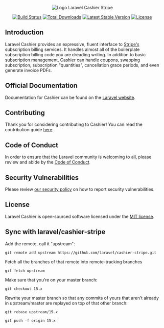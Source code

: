 <p align="center"><img src="/art/logo.svg" alt="Logo Laravel Cashier Stripe"></p>

<p align="center">
<a href="https://github.com/laravel/cashier/actions"><img src="https://github.com/laravel/cashier/workflows/tests/badge.svg" alt="Build Status"></a>
<a href="https://packagist.org/packages/laravel/cashier"><img src="https://img.shields.io/packagist/dt/laravel/cashier" alt="Total Downloads"></a>
<a href="https://packagist.org/packages/laravel/cashier"><img src="https://img.shields.io/packagist/v/laravel/cashier" alt="Latest Stable Version"></a>
<a href="https://packagist.org/packages/laravel/cashier"><img src="https://img.shields.io/packagist/l/laravel/cashier" alt="License"></a>
</p>

## Introduction

Laravel Cashier provides an expressive, fluent interface to [Stripe's](https://stripe.com) subscription billing services. It handles almost all of the boilerplate subscription billing code you are dreading writing. In addition to basic subscription management, Cashier can handle coupons, swapping subscription, subscription "quantities", cancellation grace periods, and even generate invoice PDFs.

## Official Documentation

Documentation for Cashier can be found on the [Laravel website](https://laravel.com/docs/billing).

## Contributing

Thank you for considering contributing to Cashier! You can read the contribution guide [here](.github/CONTRIBUTING.md).

## Code of Conduct

In order to ensure that the Laravel community is welcoming to all, please review and abide by the [Code of Conduct](https://laravel.com/docs/contributions#code-of-conduct).

## Security Vulnerabilities

Please review [our security policy](https://github.com/laravel/cashier/security/policy) on how to report security vulnerabilities.

## License

Laravel Cashier is open-sourced software licensed under the [MIT license](LICENSE.md).

## Sync with laravel/cashier-stripe

Add the remote, call it "upstream":

`git remote add upstream https://github.com/laravel/cashier-stripe.git`

Fetch all the branches of that remote into remote-tracking branches

`git fetch upstream`

Make sure that you're on your master branch:

`git checkout 15.x`

Rewrite your master branch so that any commits of yours that
aren't already in upstream/master are replayed on top of that
other branch:

`git rebase upstream/15.x`

`git push -f origin 15.x`
